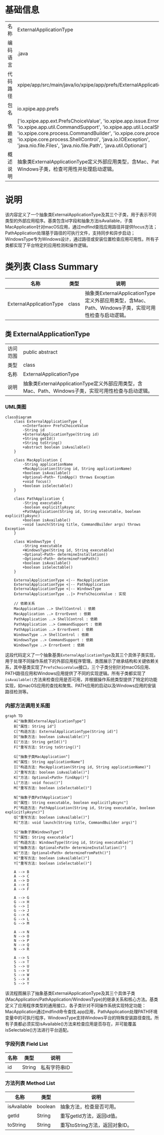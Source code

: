 # 基础信息

|      |      |
|------|------|
| 名称 | ExternalApplicationType |
| 编码语言 | .java |
| 代码路径 | xpipe/app/src/main/java/io/xpipe/app/prefs/ExternalApplicationType.java |
| 包名 | io.xpipe.app.prefs |
| 依赖项 | ['io.xpipe.app.ext.PrefsChoiceValue', 'io.xpipe.app.issue.ErrorEvent', 'io.xpipe.app.util.CommandSupport', 'io.xpipe.app.util.LocalShell', 'io.xpipe.core.process.CommandBuilder', 'io.xpipe.core.process.OsType', 'io.xpipe.core.process.ShellControl', 'java.io.IOException', 'java.nio.file.Files', 'java.nio.file.Path', 'java.util.Optional'] |
| 概述说明 | 抽象类ExternalApplicationType定义外部应用类型，含Mac、Path、Windows子类，检查可用性并处理启动逻辑。 |

# 说明

该内容定义了一个抽象类ExternalApplicationType及其三个子类，用于表示不同类型的外部应用程序。基类包含id字段和抽象方法isAvailable，子类MacApplication针对macOS应用，通过mdfind查找应用路径并提供focus方法；PathApplication处理基于路径的可执行文件，支持同步和异步启动；WindowsType专为Windows设计，通过路径或安装位置检查应用可用性。所有子类都实现了平台特定的应用检测和操作逻辑。

# 类列表 Class Summary

| 名称   | 类型  | 说明 |
|-------|------|-------------|
| ExternalApplicationType | class | 抽象类ExternalApplicationType定义外部应用类型，含Mac、Path、Windows子类，实现可用性检查与启动逻辑。 |



## 类 ExternalApplicationType

|      |      |
|------|------|
| 访问范围 | public abstract |
| 类型 | class |
| 名称 | ExternalApplicationType |
| 说明 | 抽象类ExternalApplicationType定义外部应用类型，含Mac、Path、Windows子类，实现可用性检查与启动逻辑。 |


### UML类图

```mermaid
classDiagram
    class ExternalApplicationType {
        <<Interface>> PrefsChoiceValue
        -String id
        +ExternalApplicationType(String id)
        +String getId()
        +String toString()
        +abstract boolean isAvailable()
    }

    class MacApplication {
        -String applicationName
        +MacApplication(String id, String applicationName)
        +boolean isAvailable()
        +Optional~Path~ findApp() throws Exception
        +void focus()
        +boolean isSelectable()
    }

    class PathApplication {
        -String executable
        -boolean explicitlyAsync
        +PathApplication(String id, String executable, boolean explicitlyAsync)
        +boolean isAvailable()
        ~void launch(String title, CommandBuilder args) throws Exception
    }

    class WindowsType {
        -String executable
        +WindowsType(String id, String executable)
        ~Optional~Path~ determineInstallation()
        ~Optional~Path~ determineFromPath()
        +boolean isAvailable()
        +boolean isSelectable()
    }

    ExternalApplicationType <|-- MacApplication
    ExternalApplicationType <|-- PathApplication
    ExternalApplicationType <|-- WindowsType
    ExternalApplicationType ..|> PrefsChoiceValue : 实现

    // 依赖关系
    MacApplication ..> ShellControl : 依赖
    MacApplication ..> ErrorEvent : 依赖
    PathApplication ..> ShellControl : 依赖
    PathApplication ..> CommandSupport : 依赖
    PathApplication ..> ErrorEvent : 依赖
    WindowsType ..> ShellControl : 依赖
    WindowsType ..> CommandSupport : 依赖
    WindowsType ..> ErrorEvent : 依赖
```

这段代码定义了一个抽象基类`ExternalApplicationType`及其三个具体子类实现，用于处理不同操作系统下的外部应用程序管理。类图展示了继承结构和关键依赖关系，其中基类实现了`PrefsChoiceValue`接口，三个子类分别针对macOS应用、PATH路径应用和Windows应用提供了不同的实现逻辑。所有子类都实现了`isAvailable()`方法来检查应用是否可用，并根据操作系统类型提供了特定的功能实现，如macOS应用的查找和聚焦、PATH应用的启动以及Windows应用的安装路径检测等。


### 内部方法调用关系图

```mermaid
graph TD
    A["抽象类ExternalApplicationType"]
    B["属性: String id"]
    C["构造方法: ExternalApplicationType(String id)"]
    D["抽象方法: boolean isAvailable()"]
    E["方法: String getId()"]
    F["重写方法: String toString()"]
    
    G["抽象子类MacApplication"]
    H["属性: String applicationName"]
    I["构造方法: MacApplication(String id, String applicationName)"]
    J["重写方法: boolean isAvailable()"]
    K["方法: Optional<Path> findApp()"]
    L["方法: void focus()"]
    M["重写方法: boolean isSelectable()"]
    
    N["抽象子类PathApplication"]
    O["属性: String executable, boolean explicitlyAsync"]
    P["构造方法: PathApplication(String id, String executable, boolean explicitlyAsync)"]
    Q["重写方法: boolean isAvailable()"]
    R["方法: void launch(String title, CommandBuilder args)"]
    
    S["抽象子类WindowsType"]
    T["属性: String executable"]
    U["构造方法: WindowsType(String id, String executable)"]
    V["抽象方法: Optional<Path> determineInstallation()"]
    W["方法: Optional<Path> determineFromPath()"]
    X["重写方法: boolean isAvailable()"]
    Y["重写方法: boolean isSelectable()"]

    A --> B
    A --> C
    A --> D
    A --> E
    A --> F
    
    A --> G
    G --> H
    G --> I
    G --> J
    G --> K
    G --> L
    G --> M
    
    A --> N
    N --> O
    N --> P
    N --> Q
    N --> R
    
    A --> S
    S --> T
    S --> U
    S --> V
    S --> W
    S --> X
    S --> Y
```

该流程图展示了抽象基类ExternalApplicationType及其三个具体子类(MacApplication/PathApplication/WindowsType)的继承关系和核心方法。基类定义了应用程序类型的通用接口，各子类针对不同操作系统实现特定功能：MacApplication通过mdfind命令查找.app应用，PathApplication处理PATH环境变量中的可执行程序，WindowsType支持Windows平台的特殊安装路径查找。所有子类都必须实现isAvailable()方法来检查应用是否存在，并可能覆盖isSelectable()方法进行平台适配。

### 字段列表 Field List

| 名称  | 类型  | 说明 |
|-------|-------|------|
| id | String | 私有字符串ID |

### 方法列表 Method List

| 名称  | 类型  | 说明 |
|-------|-------|------|
| isAvailable | boolean | 抽象方法，检查是否可用。 |
| getId | String | 重写getId方法，返回id值。 |
| toString | String | 重写toString方法，返回对象ID。 |




